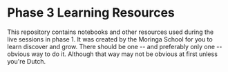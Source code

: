 # Phase 3 Learning Resources

This repository contains notebooks and other resources used during the live sessions in phase 1. It was created by the Moringa School for you to learn discover and grow. There should be one -- and preferably only one -- obvious way to do it. Although that way may not be obvious at first unless you're Dutch.
